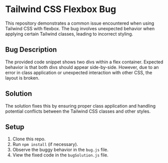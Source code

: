 # Tailwind CSS Flexbox Bug

This repository demonstrates a common issue encountered when using Tailwind CSS with flexbox. The bug involves unexpected behavior when applying certain Tailwind classes, leading to incorrect styling.

## Bug Description
The provided code snippet shows two divs within a flex container.  Expected behavior is that both divs should appear side-by-side.  However, due to an error in class application or unexpected interaction with other CSS, the layout is broken.

## Solution
The solution fixes this by ensuring proper class application and handling potential conflicts between the Tailwind CSS classes and other styles.

## Setup
1. Clone this repo.
2. Run `npm install` (if necessary).
3. Observe the buggy behavior in the `bug.js` file.
4. View the fixed code in the `bugSolution.js` file.